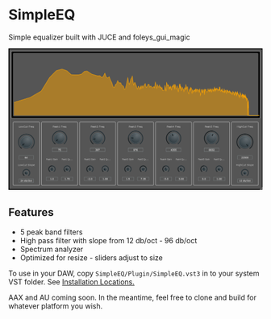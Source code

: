 # SimpleEQ

Simple equalizer built with JUCE and foleys_gui_magic

![SimpleEQ_image!](SimpleEQ/img/SimpleEQscreenshot.png)

## Features

- 5 peak band filters
- High pass filter with slope from 12 db/oct - 96 db/oct
- Spectrum analyzer
- Optimized for resize - sliders adjust to size

To use in your DAW, copy `SimpleEQ/Plugin/SimpleEQ.vst3` in to your system VST folder. See [Installation Locations.](https://docs.juce.com/master/tutorial_app_plugin_packaging.html)

AAX and AU coming soon. In the meantime, feel free to clone and build for whatever platform you wish.
